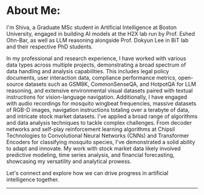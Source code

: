 # About Me:
I'm Shiva, a Graduate MSc student in Artificial Intelligence at Boston University, engaged in building AI models at the H2X lab run by Prof. Eshed Ohn-Bar, as well as LLM reasoning alongside Prof. Dokyun Lee in BiT lab and their respective PhD students. 

In my professional and research experience, I have worked with various data types across multiple projects, demonstrating a broad spectrum of data handling and analysis capabilities. This includes legal policy documents, user interaction data, compliance performance metrics, open-source datasets such as GSM8K, CommonSenseQA, and HotpotQA for LLM reasoning, and extensive environmental visual datasets paired with textual instructions for vision-language navigation. Additionally, I have engaged with audio recordings for mosquito wingbeat frequencies, massive datasets of RGB-D images, navigation instructions totaling over a terabyte of data, and intricate stock market datasets. I've applied a broad range of algorithms and data analysis techniques to tackle complex challenges. From decoder networks and self-play reinforcement learning algorithms at Chipsil Technologies to Convolutional Neural Networks (CNNs) and Transformer Encoders for classifying mosquito species, I've demonstrated a solid ability to adapt and innovate. My work with stock market data likely involved predictive modeling, time series analysis, and financial forecasting, showcasing my versatility and analytical prowess.

Let's connect and explore how we can drive progress in artificial intelligence together.

---
